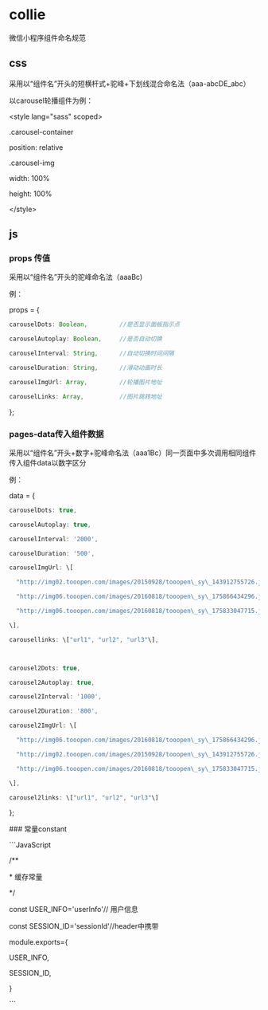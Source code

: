 # collie

微信小程序组件命名规范

## css

采用以“组件名”开头的短横杆式+驼峰+下划线混合命名法（aaa-abcDE\_abc）

以carousel轮播组件为例：

&lt;style lang="sass" scoped&gt;

.carousel-container

position: relative

.carousel-img

width: 100%

height: 100%

&lt;/style&gt;

## js

### props 传值

采用以“组件名”开头的驼峰命名法（aaaBc\)

例：

props = {

```js
carouselDots: Boolean,         //是否显示面板指示点

carouselAutoplay: Boolean,     //是否自动切换

carouselInterval: String,      //自动切换时间间隔

carouselDuration: String,      //滑动动画时长

carouselImgUrl: Array,         //轮播图片地址

carouselLinks: Array,          //图片跳转地址
```

};

###  pages-data传入组件数据

采用以“组件名”开头+数字+驼峰命名法（aaa1Bc）同一页面中多次调用相同组件传入组件data以数字区分

例：

data = {

```js
carouselDots: true,

carouselAutoplay: true,

carouselInterval: '2000',

carouselDuration: '500',

carouselImgUrl: \[

  "http://img02.tooopen.com/images/20150928/tooopen\_sy\_143912755726.jpg",

  "http://img06.tooopen.com/images/20160818/tooopen\_sy\_175866434296.jpg",

  "http://img06.tooopen.com/images/20160818/tooopen\_sy\_175833047715.jpg"

\],

carousellinks: \["url1", "url2", "url3"\],



carousel2Dots: true,

carousel2Autoplay: true,

carousel2Interval: '1000',

carousel2Duration: '800',

carousel2ImgUrl: \[

  "http://img06.tooopen.com/images/20160818/tooopen\_sy\_175866434296.jpg",

  "http://img02.tooopen.com/images/20150928/tooopen\_sy\_143912755726.jpg",

  "http://img06.tooopen.com/images/20160818/tooopen\_sy\_175833047715.jpg"

\],

carousel2links: \["url1", "url2", "url3"\]
```

};

\#\#\#  常量constant

\`\`\`JavaScript

/\*\*

\* 缓存常量

\*/

const USER\_INFO='userInfo'// 用户信息

const SESSION\_ID='sessionId'//header中携带

module.exports={

USER\_INFO,

SESSION\_ID,

}

\`\`\`

